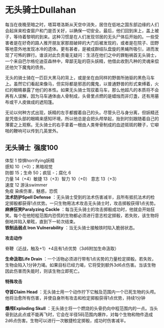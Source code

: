 # 无头骑士Dullahan 

每当在夜晚至暗之时，塔耳塔洛斯从天空中消失，居住在低地之国东部边缘的人们会起床来检查窗户和门是否关好，以确保一切安全。最后，他们回到床上，盖上被子，等待着黎明的到来。这种习惯是在人们发现邻居的无头尸体后开始的。一些受害者是在好奇的路人推开朋友家那扇破碎的大门后被发现的，或者是在院子、田野等地意外地发现冰冷的遗体。更有甚者，是被成群结队盘旋的黑蝇所吸引，进而发现了可怖的罪行。谁该对此负责毫无疑问：生活在他们之中的罪魁祸首无头骑士，一个来自巴尔格伦迪亚森林中，卑鄙无耻的窃头妖精，他借此收割凡种的灵魂来偿还他欠下魔鬼的债务。

无头的骑士骑在一匹巨大黑马的背上，或是坐在由同样的野兽所驰驱的黑色马车上。虽然它们看起来像马，但实际都是邪恶的魔鬼，以普通野兽的形式束缚着，火红的眼睛暴露了他们的本性。如果无头骑士驾驭着马车，那么他超凡的本质将不会再有人误解，因为马车通体由人骨制成，头骨里点燃的是蜡烛而非灯盏，还有用墓布或干人皮做成的遮阳篷。  

无论以何种方式出现，妖精的左手都握着自己的头。尽管头已与身分离，但妖精还是凭借头部的眼睛来感知环境，所以他总是会把头颅举起，抬到时刻跟随着自己的薄雾之上观察。无头骑士的右手拿着一根由人类脊骨制成的血迹斑斑的鞭子，它噼啪的鞭响可以传到几英里外。

## 无头骑士  强度100 

体型 1 惊惧horrifying妖精  
感知 10（+0）；黑暗视觉  
防御 15；生命 50；疯狂 -；腐化 6  
力量 14（+4）敏捷 13（+3）智力 10（+0） 意志 13（+3）  
速度 12 游泳swimmer  
免疫 染疾伤害，魅惑，恐慌  
**法术防护Spell Defense**
：无头骑士受到的法术伤害减半，且所有抵抗法术的检定掷骰都获得1点优势。一只生物用法术攻击无头骑士时，攻击掷骰获得1点劣势。  
**麻痹狂笑Paralyzing Cackle**
：每当无头骑士的攻击掷骰成功时，他就会开始狂笑。每个在他短程范围内恐慌的生物都必须进行意志检定掷骰，若失败，该生物将倒地并陷入晕眩，直到下一轮次结束。  
**铁制品弱点 Iron Vulnerability** ：当无头骑士接触铁时陷入脆弱状态。

**攻击动作**  

脊鞭（近战，触及+1）+4且有1点优势（3d6附加生命汲取）  

**生命汲取Life Drain**
：一个活物必须进行带有1点劣势的力量检定掷骰。若失败，生物会陷入1分钟力竭。如果目标已经力竭，它将受到额外3d6点伤害。当该生物因此伤害而失能时，则该生物立即死亡。  

**特殊攻击**  

**夺首Claim Head**
：无头骑士用一个动作拧下它触及范围内一个已死生物的头颅。他将治愈所有伤害，并使自身所有攻击和检定掷骰获得1点优势，持续1分钟  

**爆颅Exploding Skull**
：无头骑士将一个燃烧的头骨扔向中程范围内的一点。当头骨到达此点或不能再飞时，它会在半径5码范围内爆炸，对每个生物和物件造成2d6点伤害。生物可以进行一次敏捷检定掷骰，成功时伤害减半。

